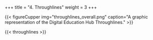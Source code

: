 +++
title = "4. Throughlines"
weight = 3
+++

{{< figureCupper img="throughlines_overall.png" caption="A graphic representation of the Digital Education Hub Throughlines." >}}

{{< throughlines >}}
